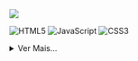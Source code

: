 <img src="https://github.com/AlissonForbidden/AlissonForbidden/blob/main/img/logo.svg" style="margin:auto;" >


<p style="text-align:center;">

![HTML5](https://img.shields.io/badge/html5-%23E34F26.svg?style=for-the-badge&logo=html5&logoColor=white) ![JavaScript](https://img.shields.io/badge/javascript-%23323330.svg?style=for-the-badge&logo=javascript&logoColor=%23F7DF1E) ![CSS3](https://img.shields.io/badge/css3-%231572B6.svg?style=for-the-badge&logo=css3&logoColor=white)

</p>
<details>
<summary style="margin:auto;">Ver Mais...</summary>

[![Typing SVG](https://readme-typing-svg.herokuapp.com?font=Monoscape&color=%23F71D4F&size=26&center=true&vCenter=true&lines=%E2%9C%A8+Welcome+to+my+github+%E2%9C%A8)](https://git.io/typing-svg)

# Hi there 👋

**A little bit more of me...**

- 🖥️ I'm studying in an System Development technician course in Etec Aristoteles Ferreira

- ❤️ I'm passionate about understanding Design and Frontend development

### My Skills
<p align="center">
<img src="https://github-readme-stats.vercel.app/api?username=AlissonForbidden&theme=dark&show_icons=true" href="https://github.com/Alisson" height="150em">
<img src="https://github-readme-stats.vercel.app/api/top-langs/?username=AlissonForbidden&hide=html&layout=compact&theme=dark" href="https://github.com/iuricode/" height="150em">
</p>
<p style="text-align:center; font-size:18px; margin:0px;"> Sobre mim:</p>

<p style="text-align:center;">
<a href="https://www.instagram.com/alisu403/" target="_blank"> ![Instagram](https://img.shields.io/badge/Instagram-000?style=for-the-badge&logo=instagram&logoColor=white) </a> <a href="https://www.twitter.com/AlisuForbidden" target="_blank"> ![Twitter](https://img.shields.io/badge/Twitter-000?style=for-the-badge&logo=twitter&logoColor=white) </a>

</p>

 ![Twitter](https://img.shields.io/badge/Twitter-000?style=for-the-badge&logo=twitter&logoColor=white) 
  
</details>

